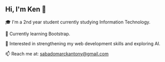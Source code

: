 ## Hi, I'm Ken 👋

🎓 I'm a 2nd year student currently studying Information Technology.

🔧 Currently learning Bootstrap.

📘 Interested in strengthening my web development skills and exploring AI.

📫 Reach me at: sabadomarckantony@gmail.com

<!--
**Anthony77-fool/Anthony77-fool** is a ✨ _special_ ✨ repository because its `README.md` (this file) appears on your GitHub profile.

Here are some ideas to get you started:

- 🔭 I’m currently working on ...
- 🌱 I’m currently learning ...
- 👯 I’m looking to collaborate on ...
- 🤔 I’m looking for help with ...
- 💬 Ask me about ...
- 📫 How to reach me: ...
- 😄 Pronouns: ...
- ⚡ Fun fact: ...
-->
